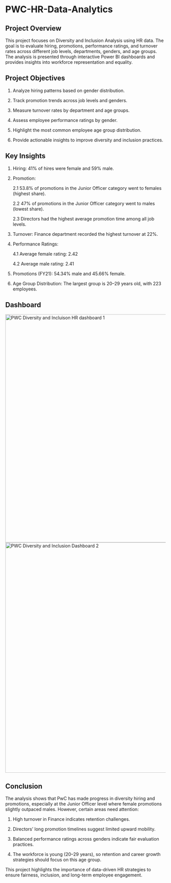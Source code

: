 # PWC-HR-Data-Analytics

## Project Overview

This project focuses on Diversity and Inclusion Analysis using HR data. The goal is to evaluate hiring, promotions, performance ratings, and turnover rates across different job levels, departments, genders, and age groups.
The analysis is presented through interactive Power BI dashboards and provides insights into workforce representation and equality.

## Project Objectives

1. Analyze hiring patterns based on gender distribution.

2. Track promotion trends across job levels and genders.

3. Measure turnover rates by department and age groups.

4. Assess employee performance ratings by gender.

5. Highlight the most common employee age group distribution.

6. Provide actionable insights to improve diversity and inclusion practices.

## Key Insights

1. Hiring: 41% of hires were female and 59% male.

2. Promotion:

    2.1 53.8% of promotions in the Junior Officer category went to females (highest share).

    2.2 47% of promotions in the Junior Officer category went to males (lowest share).

    2.3 Directors had the highest average promotion time among all job levels.

3. Turnover: Finance department recorded the highest turnover at 22%.

4. Performance Ratings:

    4.1 Average female rating: 2.42

    4.2 Average male rating: 2.41

5. Promotions (FY21): 54.34% male and 45.66% female.

6. Age Group Distribution: The largest group is 20–29 years old, with 223 employees.

## Dashboard

<img width="1292" height="715" alt="PWC Diversity and Incluison HR dashboard 1" src="https://github.com/user-attachments/assets/03d24870-23d2-4e98-9364-1ebcc68b6f2e" />

<img width="1292" height="722" alt="PWC Diversity and Inclusion Dashboard 2" src="https://github.com/user-attachments/assets/2f2b003c-b5c6-45f1-8067-dd7ae75c7f41" />

## Conclusion

The analysis shows that PwC has made progress in diversity hiring and promotions, especially at the Junior Officer level where female promotions slightly outpaced males. However, certain areas need attention:

1. High turnover in Finance indicates retention challenges.

2. Directors’ long promotion timelines suggest limited upward mobility.

3. Balanced performance ratings across genders indicate fair evaluation practices.

4. The workforce is young (20–29 years), so retention and career growth strategies should focus on this age group.

This project highlights the importance of data-driven HR strategies to ensure fairness, inclusion, and long-term employee engagement.

